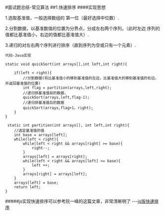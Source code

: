 #面试题总结-常见算法
##1.快速排序
####实现思想

1.选取基准值，一般选择数组的 第一位（最好选择中位数）.

2.分割数据，以基准数值的位置为分界点，分成左右两个序列，（此时左边 序列的值都比基准值小，右边的值都比基准值大）.

3.递归的对左右两个序列进行排序（直到序列为空或只有一个元素）.

	代码-Java实现

	static void quickSort(int arrays[],int left,int right){

		if(left < right){
			//分割数据(将比基准值小的移到基准值的左边，比基准值大的移到基准值的右边，并返回基准值的位置)
			int flag = partition(arrays,left,right);
			//递归排基准值前的数据，
			quickSort(arrays,left,flag-1);
			//递归排基准值后的数据
			quickSort(arrays,flag+1，right);
		}
	}

	 static int partition(int arrays[], int left,int right){
		//选定基准值的值
		int base = arrays[left];
		while(left < right){
			while(left < right && arrays[right] >= base){
				right--;
			}
			arrays[left] = arrays[right];
			while(left < right && arrays[left] <= base){
				left ++;
			}
			arrays[right] = arrays[left];
		}
		arrays[left] = base;
		return left;
	}

#####js实现快速排序可以参考阮一峰的这篇文章，非常清晰明了 ---[js版快速排序](http://www.ruanyifeng.com/blog/2011/04/quicksort_in_javascript.html)
